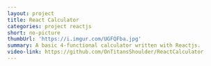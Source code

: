 ```yaml
---
layout: project
title: React Calculator
categories: project reactjs
short: no-picture
thumbUrl: 'https://i.imgur.com/UGFQFba.jpg'
summary: A basic 4-functional calculator written with Reactjs.
video-link: https://github.com/OnTitansShoulder/ReactCalculator
---
```

